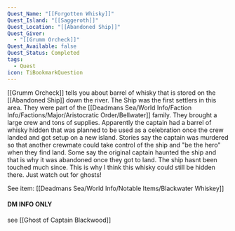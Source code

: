 ```yaml
---
Quest_Name: "[[Forgotten Whisky]]"
Quest_Island: "[[Saggeroth]]"
Quest_Location: "[[Abandoned Ship]]"
Quest_Giver:
  - "[[Grumm Orcheck]]"
Quest_Available: false
Quest_Status: Completed
tags:
  - Quest
icon: TiBookmarkQuestion
---
```

[[Grumm Orcheck]] tells you about barrel of whisky that is stored on the [[Abandoned Ship]] down the river. The Ship was the first settlers in this area. They were part of the [[Deadmans Sea/World Info/Faction Info/Factions/Major/Aristocratic Order/Bellwater]] family. They brought a large crew and tons of supplies. Apparently the captain had a barrel of whisky hidden that was planned to be used as a celebration once the crew landed and got setup on a new island. Stories say the captain was murdered so that another crewmate could take control of the ship and "be the hero" when they find land. Some say the original captain haunted the ship and that is why it was abandoned once they got to land. The ship hasnt been touched much since. This is why I think this whisky could still be hidden there. Just watch out for ghosts!


See item: [[Deadmans Sea/World Info/Notable Items/Blackwater Whiskey]]

#### DM INFO ONLY
see [[Ghost of Captain Blackwood]]


